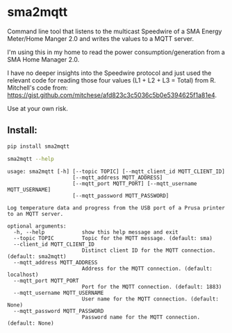 # sma2mqtt

Command line tool that listens to the multicast Speedwire of a SMA Energy Meter/Home Manger 2.0 and writes the values to a MQTT server.

I'm using this in my home to read the power consumption/generation from a SMA Home Manager 2.0.

I have no deeper insights into the Speedwire protocol and just used the relevant code for reading those four values (L1 + L2 + L3 = Total) from R. Mitchell's code from: https://gist.github.com/mitchese/afd823c3c5036c5b0e5394625f1a81e4.

Use at your own risk.



Install:
--------
```bash
pip install sma2mqtt
```

```bash
sma2mqtt --help
```

```
usage: sma2mqtt [-h] [--topic TOPIC] [--mqtt_client_id MQTT_CLIENT_ID]
                     [--mqtt_address MQTT_ADDRESS]
                     [--mqtt_port MQTT_PORT] [--mqtt_username MQTT_USERNAME]
                     [--mqtt_password MQTT_PASSWORD]

Log temperature data and progress from the USB port of a Prusa printer to an MQTT server.

optional arguments:
  -h, --help            show this help message and exit
  --topic TOPIC         Topic for the MQTT message. (default: sma)
  --client_id MQTT_CLIENT_ID
                        Distinct client ID for the MQTT connection. (default: sma2mqtt)
  --mqtt_address MQTT_ADDRESS
                        Address for the MQTT connection. (default: localhost)
  --mqtt_port MQTT_PORT
                        Port for the MQTT connection. (default: 1883)
  --mqtt_username MQTT_USERNAME
                        User name for the MQTT connection. (default: None)
  --mqtt_password MQTT_PASSWORD
                        Password name for the MQTT connection. (default: None)
```

